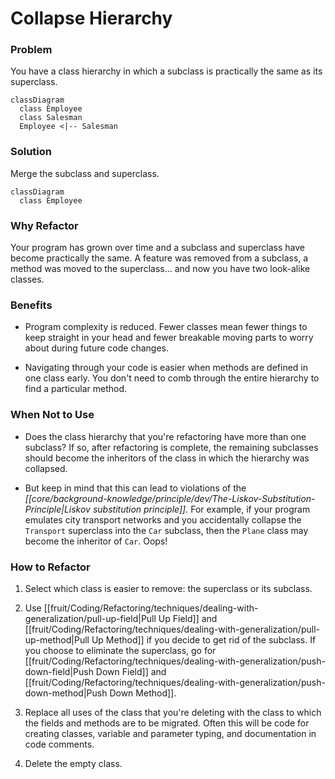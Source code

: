 # Collapse Hierarchy

### Problem

You have a class hierarchy in which a subclass is practically the same as its superclass.

```mermaid
classDiagram 
  class Employee
  class Salesman
  Employee <|-- Salesman
```

### Solution

Merge the subclass and superclass.

```mermaid
classDiagram
  class Employee
```

### Why Refactor

Your program has grown over time and a subclass and superclass have become practically the same. A feature was removed from a subclass, a method was moved to the superclass\... and now you have two look-alike classes.

### Benefits

- Program complexity is reduced. Fewer classes mean fewer things to keep straight in your head and fewer breakable moving parts to worry about during future code changes.

- Navigating through your code is easier when methods are defined in one class early. You don't need to comb through the entire hierarchy to find a particular method.

### When Not to Use

- Does the class hierarchy that you're refactoring have more than one subclass? If so, after refactoring is complete, the remaining subclasses should become the inheritors of the class in which the hierarchy was collapsed.

- But keep in mind that this can lead to violations of the *[[core/background-knowledge/principle/dev/The-Liskov-Substitution-Principle|Liskov substitution principle]].* For example, if your program emulates city transport networks and you accidentally collapse the `Transport` superclass into the `Car` subclass, then the `Plane` class may become the inheritor of `Car`. Oops!

### How to Refactor

1. Select which class is easier to remove: the superclass or its subclass.

2. Use [[fruit/Coding/Refactoring/techniques/dealing-with-generalization/pull-up-field|Pull Up Field]] and [[fruit/Coding/Refactoring/techniques/dealing-with-generalization/pull-up-method|Pull Up Method]] if you decide to get rid of the subclass. If you choose to eliminate the superclass, go for [[fruit/Coding/Refactoring/techniques/dealing-with-generalization/push-down-field|Push Down Field]] and [[fruit/Coding/Refactoring/techniques/dealing-with-generalization/push-down-method|Push Down Method]].

3. Replace all uses of the class that you're deleting with the class to which the fields and methods are to be migrated. Often this will be code for creating classes, variable and parameter typing, and documentation in code comments.

4. Delete the empty class.
